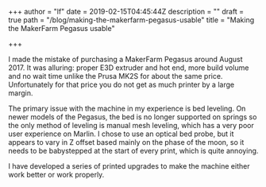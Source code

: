 +++
author = "lf"
date = 2019-02-15T04:45:44Z
description = ""
draft = true
path = "/blog/making-the-makerfarm-pegasus-usable"
title = "Making the MakerFarm Pegasus usable"

+++

I made the mistake of purchasing a MakerFarm Pegasus around August 2017. It was alluring: proper E3D extruder and hot end, more build volume and no wait time unlike the Prusa MK2S for about the same price. Unfortunately for that price you do not get as much printer by a large margin.

The primary issue with the machine in my experience is bed leveling. On newer models of the Pegasus, the bed is no longer supported on springs so the only method of leveling is manual mesh leveling, which has a very poor user experience on Marlin. I chose to use an optical bed probe, but it appears to vary in Z offset based mainly on the phase of the moon, so it needs to be babystepped at the start of every print, which is quite annoying.

I have developed a series of printed upgrades to make the machine either work better or work properly.

